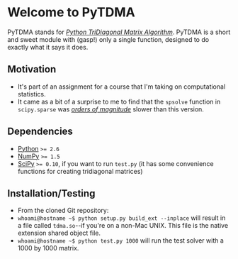 # Welcome to PyTDMA
PyTDMA stands for [*Python TriDiagonal Matrix Algorithm*](http://en.wikipedia.org/wiki/Tridiagonal_matrix_algorithm). PyTDMA is a short and sweet module with (gasp!) only a single function, designed to do exactly what it says it does.

## Motivation
* It's part of an assignment for a course that I'm taking on computational statistics.
* It came as a bit of a surprise to me to find that the `spsolve` function in `scipy.sparse` was [*orders of magnitude*](http://en.wikipedia.org/wiki/Order_of_magnitude) slower than this version.

## Dependencies
* [Python](http://www.python.org) `>= 2.6`
* [NumPy](www.scipy.org) `>= 1.5`
* [SciPy](www.scipy.org) `>= 0.10`, if you want to run `test.py` (it has some convenience functions for creating tridiagonal matrices)

## Installation/Testing
* From the cloned Git repository: 
* `whoami@hostname ~$ python setup.py build_ext --inplace` will result in a file called `tdma.so`--if you're on a non-Mac UNIX. This file is the native extension shared object file.
* `whoami@hostname ~$ python test.py 1000` will run the test solver with a 1000 by 1000 matrix.

